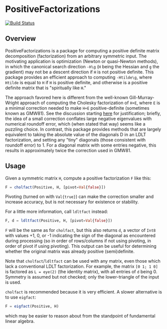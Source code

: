 # PositiveFactorizations

[![Build Status](https://travis-ci.org/timholy/PositiveFactorizations.jl.svg?branch=master)](https://travis-ci.org/timholy/PositiveFactorizations.jl)

## Overview

PositiveFactorizations is a package for computing a positive definite
matrix decomposition (factorization) from an arbitrary symmetric
input.  The motivating application is optimization (Newton or
quasi-Newton methods), in which the canonical search direction `-H\g`
(`H` being the Hessian and `g` the gradient) may not be a descent
direction if `H` is not positive definite.  This package provides an
efficient approach to computing `-Htilde\g`, where `Htilde` is equal
to `H` if `H` is positive definite, and otherwise is a
positive definite matrix that is "spiritually like `H`."

The approach favored here is different from the well-known
Gill-Murray-Wright approach of computing the Cholesky factorization of
`H+E`, where `E` is a minimal correction needed to make `H+E`
positive-definite (sometimes known as GMW81).  See the discussion
starting
[here](https://github.com/JuliaOpt/Optim.jl/issues/153#issuecomment-161268535)
for justification; briefly, the idea of a small correction conflates
large negative eigenvalues with numerical roundoff error, which (when
stated that way) seems like a puzzling choice.  In contrast, this
package provides methods that are largely equivalent to taking the
absolute value of the diagonals D in an LDLT factorization, and setting
any "tiny" diagonals (those consistent with roundoff error) to 1.  For
a diagonal matrix with some entries negative, this results in
approximately twice the correction used in GMW81.

## Usage

Given a symmetric matrix `H`, compute a positive factorization `F` like this:

```jl
F = cholfact(Positive, H, [pivot=Val{false}])
```

Pivoting (turned on with `Val{true}`) can make the correction smaller
and increase accuracy, but is not necessary for existence or stability.

For a little more information, call `ldltfact` instead:

```jl
F, d = ldltfact(Positive, H, [pivot=Val{false}])
```

`F` will be the same as for `cholfact`, but this also returns `d`, a
vector of `Int8` with values +1, 0, or -1 indicating the sign of the
diagonal as encountered during processing (so in order of rows/columns
if not using pivoting, in order of pivot if using pivoting).  This
output can be useful for determining whether the original matrix was
already positive (semi)definite.

Note that `cholfact`/`ldltfact` can be used with any matrix, even
those which lack a conventional LDLT factorization.  For example, the
matrix `[0 1; 1 0]` is factored as `L = eye(2)` (the identity matrix),
with all entries of `d` being 0.  Symmetry is assumed but not checked;
only the lower-triangle of the input is used.

`cholfact` is recommended because it is very efficient.  A slower alternative is to use `eigfact`:

```jl
F = eigfact(Positive, H)
```

which may be easier to reason about from the standpoint of fundamental linear algebra.
